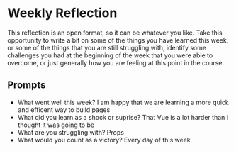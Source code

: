 # Weekly Reflection
This reflection is an open format, so it can be whatever you like. Take this opportunity to write a bit on some of the things you have learned this week, or some of the things that you are still struggling with, identify some challenges you had at the beginning of the week that you were able to overcome, or just generally how you are feeling at this point in the course.

## Prompts
- What went well this week?
I am happy that we are learning a more quick and efficent way to build pages
- What did you learn as a shock or suprise?
That Vue is a lot harder than I thought it was going to be
- What are you struggling with?
Props
- What would you count as a victory?
Every day of this week
